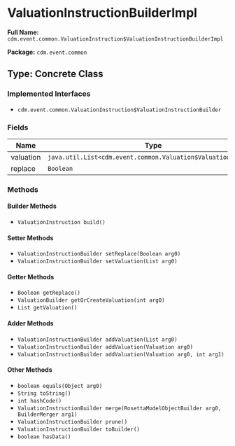 # ValuationInstructionBuilderImpl

**Full Name:** `cdm.event.common.ValuationInstruction$ValuationInstructionBuilderImpl`

**Package:** `cdm.event.common`

## Type: Concrete Class

### Implemented Interfaces

- `cdm.event.common.ValuationInstruction$ValuationInstructionBuilder`

### Fields

| Name | Type | Description |
|------|------|-------------|
| valuation | `java.util.List<cdm.event.common.Valuation$ValuationBuilder>` |  |
| replace | `Boolean` |  |

### Methods

#### Builder Methods

- `ValuationInstruction build()`

#### Setter Methods

- `ValuationInstructionBuilder setReplace(Boolean arg0)`
- `ValuationInstructionBuilder setValuation(List arg0)`

#### Getter Methods

- `Boolean getReplace()`
- `ValuationBuilder getOrCreateValuation(int arg0)`
- `List getValuation()`

#### Adder Methods

- `ValuationInstructionBuilder addValuation(List arg0)`
- `ValuationInstructionBuilder addValuation(Valuation arg0)`
- `ValuationInstructionBuilder addValuation(Valuation arg0, int arg1)`

#### Other Methods

- `boolean equals(Object arg0)`
- `String toString()`
- `int hashCode()`
- `ValuationInstructionBuilder merge(RosettaModelObjectBuilder arg0, BuilderMerger arg1)`
- `ValuationInstructionBuilder prune()`
- `ValuationInstructionBuilder toBuilder()`
- `boolean hasData()`

